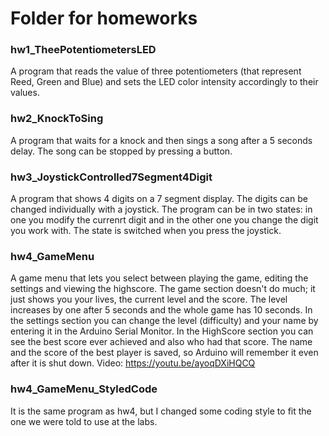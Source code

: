# Folder for homeworks

### hw1_TheePotentiometersLED
A program that reads the value of three potentiometers (that represent Reed, Green and Blue) and sets the LED color intensity accordingly to their values.

### hw2_KnockToSing
A program that waits for a knock and then sings a song after a 5 seconds delay. The song can be stopped by pressing a button.

### hw3_JoystickControlled7Segment4Digit
A program that shows 4 digits on a 7 segment display. The digits can be changed individually with a joystick. The program can be in two states: in one you modify the currenrt digit and in the other one you change the digit you work with. The state is switched when you press the joystick.

### hw4_GameMenu
A game menu that lets you select between playing the game, editing the settings and viewing the highscore. The game section doesn't do much; it just shows you your lives, the current level and the score. The level increases by one after 5 seconds and the whole game has 10 seconds. In the settings section you can change the level (difficulty) and your name by entering it in the Arduino Serial Monitor. In the HighScore section you can see the best score ever achieved and also who had that score. The name and the score of the best player is saved, so Arduino will remember it even after it is shut down.
Video:
https://youtu.be/ayoqDXiHQCQ

### hw4_GameMenu_StyledCode
It is the same program as hw4, but I changed some coding style to fit the one we were told to use at the labs.
